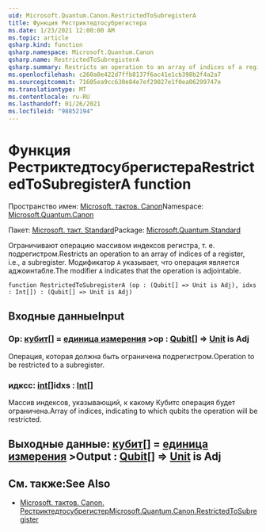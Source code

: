 ```yaml
---
uid: Microsoft.Quantum.Canon.RestrictedToSubregisterA
title: Функция Рестриктедтосубрегистера
ms.date: 1/23/2021 12:00:00 AM
ms.topic: article
qsharp.kind: function
qsharp.namespace: Microsoft.Quantum.Canon
qsharp.name: RestrictedToSubregisterA
qsharp.summary: Restricts an operation to an array of indices of a register, i.e., a subregister. The modifier `A` indicates that the operation is adjointable.
ms.openlocfilehash: c260a0e422d7ffb8137f6ac41e1cb398b2f4a2a7
ms.sourcegitcommit: 71605ea9cc630e84e7ef29027e1f0ea06299747e
ms.translationtype: MT
ms.contentlocale: ru-RU
ms.lasthandoff: 01/26/2021
ms.locfileid: "98852194"
---
```

# <a name="restrictedtosubregistera-function"></a><span data-ttu-id="a0143-102">Функция Рестриктедтосубрегистера</span><span class="sxs-lookup"><span data-stu-id="a0143-102">RestrictedToSubregisterA function</span></span>

<span data-ttu-id="a0143-103">Пространство имен: [Microsoft. тактов. Canon](xref:Microsoft.Quantum.Canon)</span><span class="sxs-lookup"><span data-stu-id="a0143-103">Namespace: [Microsoft.Quantum.Canon](xref:Microsoft.Quantum.Canon)</span></span>

<span data-ttu-id="a0143-104">Пакет: [Microsoft. такт. Standard](https://nuget.org/packages/Microsoft.Quantum.Standard)</span><span class="sxs-lookup"><span data-stu-id="a0143-104">Package: [Microsoft.Quantum.Standard](https://nuget.org/packages/Microsoft.Quantum.Standard)</span></span>


<span data-ttu-id="a0143-105">Ограничивают операцию массивом индексов регистра, т. е. подрегистром.</span><span class="sxs-lookup"><span data-stu-id="a0143-105">Restricts an operation to an array of indices of a register, i.e., a subregister.</span></span>
<span data-ttu-id="a0143-106">Модификатор `A` указывает, что операция является аджоинтабле.</span><span class="sxs-lookup"><span data-stu-id="a0143-106">The modifier `A` indicates that the operation is adjointable.</span></span>

```qsharp
function RestrictedToSubregisterA (op : (Qubit[] => Unit is Adj), idxs : Int[]) : (Qubit[] => Unit is Adj)
```


## <a name="input"></a><span data-ttu-id="a0143-107">Входные данные</span><span class="sxs-lookup"><span data-stu-id="a0143-107">Input</span></span>

### <a name="op--qubit--unit--is-adj"></a><span data-ttu-id="a0143-108">Op: [кубит](xref:microsoft.quantum.lang-ref.qubit)[] = [единица измерения](xref:microsoft.quantum.lang-ref.unit) ></span><span class="sxs-lookup"><span data-stu-id="a0143-108">op : [Qubit](xref:microsoft.quantum.lang-ref.qubit)[] => [Unit](xref:microsoft.quantum.lang-ref.unit)  is Adj</span></span>

<span data-ttu-id="a0143-109">Операция, которая должна быть ограничена подрегистром.</span><span class="sxs-lookup"><span data-stu-id="a0143-109">Operation to be restricted to a subregister.</span></span>


### <a name="idxs--int"></a><span data-ttu-id="a0143-110">идксс: [int](xref:microsoft.quantum.lang-ref.int)[]</span><span class="sxs-lookup"><span data-stu-id="a0143-110">idxs : [Int](xref:microsoft.quantum.lang-ref.int)[]</span></span>

<span data-ttu-id="a0143-111">Массив индексов, указывающий, к какому Кубитс операция будет ограничена.</span><span class="sxs-lookup"><span data-stu-id="a0143-111">Array of indices, indicating to which qubits the operation will be restricted.</span></span>



## <a name="output--qubit--unit--is-adj"></a><span data-ttu-id="a0143-112">Выходные данные: [кубит](xref:microsoft.quantum.lang-ref.qubit)[] = [единица измерения](xref:microsoft.quantum.lang-ref.unit) ></span><span class="sxs-lookup"><span data-stu-id="a0143-112">Output : [Qubit](xref:microsoft.quantum.lang-ref.qubit)[] => [Unit](xref:microsoft.quantum.lang-ref.unit)  is Adj</span></span>



## <a name="see-also"></a><span data-ttu-id="a0143-113">См. также:</span><span class="sxs-lookup"><span data-stu-id="a0143-113">See Also</span></span>

- [<span data-ttu-id="a0143-114">Microsoft. тактов. Canon. Рестриктедтосубрегистер</span><span class="sxs-lookup"><span data-stu-id="a0143-114">Microsoft.Quantum.Canon.RestrictedToSubregister</span></span>](xref:Microsoft.Quantum.Canon.RestrictedToSubregister)